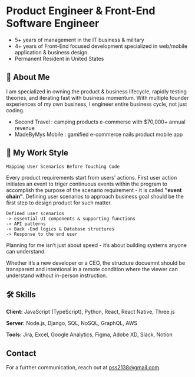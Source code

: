 
# Product Engineer & Front-End Software Engineer

- 5+ years of management in the IT business & military
- 4+ years of Front-End focused development specialized in web/mobile application & business design.
- Permanent Resident in United States
## 🚀 About Me
I am specialized in owning the product & business lifecycle, rapidly testing theories, and iterating fast with business momentum. With multiple founder experiences of my own business, I engineer entire business cycle, not just coding.
- Second Travel : camping products e-commerse with $70,000+ annual revenue
- MadeByMys Mobile : gamified e-commerce nails product mobile app


## 💬 My Work Style
```
Mapping User Scenarios Before Touching Code
```
Every product requirements start from users' actions. First user action initiates an event to triger continuous events within the program to accomplish the purpose of the scenario requirement - it is called **"event chain"**. Defining user scenarios to approach business goal should be the first step to design product for such matter.

```
Defined user scenarios
-> essential UI components & supporting functions 
-> API patterns 
-> Back -End logics & Database structures 
-> Response to the end user
```
Planning for me isn’t just about speed - it’s about building systems anyone can understand.

Whether it’s a new developer or a CEO, the structure docuemnt should be transparent and intentional in a remote condition where the viewer can understand without in-person instruction.
## 🛠 Skills
**Client:** JavaScript (TypeScript), Python, React, React Native, Three.js

**Server:** Node.js, Django, SQL, NoSQL, GraphQL, AWS

**Tools:** Jira, Excel, Google Analytics, Figma, Adobe XD, Slack, Notion

## Contact

For a further communication, reach out at pss2138@gmail.com.
